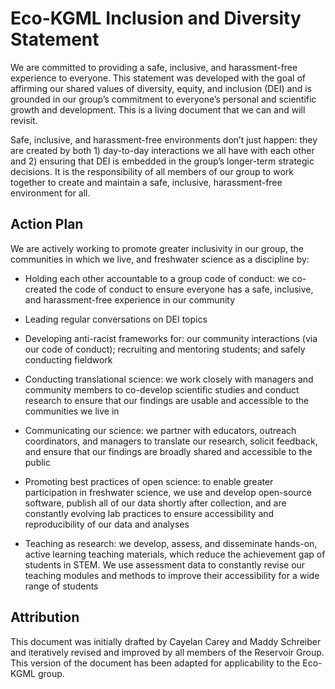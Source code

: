 # Eco-KGML Inclusion and Diversity Statement

We are committed to providing a safe, inclusive, and harassment-free experience to everyone. This statement was developed with the goal of affirming our shared values of diversity, equity, and inclusion (DEI) and is grounded in our group’s commitment to everyone’s personal and scientific growth and development. This is a living document that we can and will revisit.

Safe, inclusive, and harassment-free environments don’t just happen: they are created by both 1) day-to-day interactions we all have with each other and 2) ensuring that DEI is embedded in the group’s longer-term strategic decisions. It is the responsibility of all members of our group to work together to create and maintain a safe, inclusive, harassment-free environment for all.

## Action Plan

We are actively working to promote greater inclusivity in our group, the communities in which we live, and freshwater science as a discipline by:

* Holding each other accountable to a group code of conduct: we co-created the code of conduct to ensure everyone has a safe, inclusive, and harassment-free experience in our community

* Leading regular conversations on DEI topics

* Developing anti-racist frameworks for: our community interactions (via our code of conduct); recruiting and mentoring students; and safely conducting fieldwork

* Conducting translational science: we work closely with managers and community members to co-develop scientific studies and conduct research to ensure that our findings are usable and accessible to the communities we live in

* Communicating our science: we partner with educators, outreach coordinators, and managers to translate our research, solicit feedback, and ensure that our findings are broadly shared and accessible to the public

* Promoting best practices of open science: to enable greater participation in freshwater science, we use and develop open-source software, publish all of our data shortly after collection, and are constantly evolving lab practices to ensure accessibility and reproducibility of our data and analyses

* Teaching as research: we develop, assess, and disseminate hands-on, active learning teaching materials, which reduce the achievement gap of students in STEM. We use assessment data to constantly revise our teaching modules and methods to improve their accessibility for a wide range of students


## Attribution

This document was initially drafted by Cayelan Carey and Maddy Schreiber and iteratively revised and improved by all members of the Reservoir Group. This version of the document has been adapted for applicability to the Eco-KGML group.
